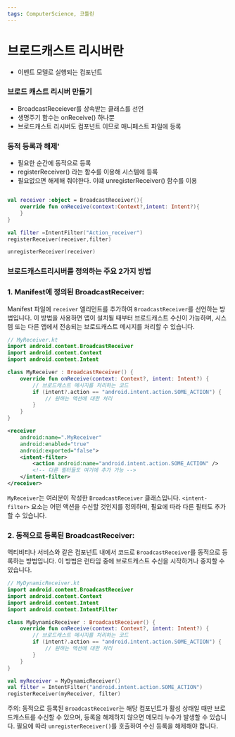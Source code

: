 ```yaml
---
tags: ComputerScience, 코틀린
---
```

# 브로드캐스트 리시버란

- 이벤트 모델로 실행되는 컴포넌트


### 브로드 캐스트 리시버 만들기

- BroadcastReceiever를 상속받는 클래스를 선언
- 생명주기 함수는 onReceive() 하나뿐
- 브로드캐스트 리시버도 컴포넌트 이므로 매니페스트 파일에 등록

### 동적 등록과 해제'

- 필요한 순간에 동적으로 등록
- registerReceiver() 라는 함수를 이용해 시스템에 등록
- 필요없으면 해제해 줘야한다. 이떄 unregisterReceiver() 함수를 이용

``` kotlin

val receiver :object = BroadcastReceiver(){
	override fun onReceive(context:Context?,intent: Intent?){
	}
}

val filter =IntentFilter("Action_receiver")
registerReceiver(receiver,filter)

unregisterReceiver(receiver)
```


### 브로드캐스트리시버를 정의하는 주요 2가지 방법

### 1. **Manifest에 정의된 BroadcastReceiver:**

Manifest 파일에 `receiver` 엘리먼트를 추가하여 `BroadcastReceiver`를 선언하는 방법입니다. 이 방법을 사용하면 앱이 설치될 때부터 브로드캐스트 수신이 가능하며, 시스템 또는 다른 앱에서 전송되는 브로드캐스트 메시지를 처리할 수 있습니다.


``` kotlin
// MyReceiver.kt
import android.content.BroadcastReceiver
import android.content.Context
import android.content.Intent

class MyReceiver : BroadcastReceiver() {
    override fun onReceive(context: Context?, intent: Intent?) {
        // 브로드캐스트 메시지를 처리하는 코드
        if (intent?.action == "android.intent.action.SOME_ACTION") {
            // 원하는 액션에 대한 처리
        }
    }
}
```

``` xml
<receiver
    android:name=".MyReceiver"
    android:enabled="true"
    android:exported="false">
    <intent-filter>
        <action android:name="android.intent.action.SOME_ACTION" />
        <!-- 다른 필터들도 여기에 추가 가능 -->
    </intent-filter>
</receiver>
```


`MyReceiver`는 여러분이 작성한 `BroadcastReceiver` 클래스입니다. `<intent-filter>` 요소는 어떤 액션을 수신할 것인지를 정의하며, 필요에 따라 다른 필터도 추가할 수 있습니다.

### 2. **동적으로 등록된 BroadcastReceiver:**

액티비티나 서비스와 같은 컴포넌트 내에서 코드로 `BroadcastReceiver`를 동적으로 등록하는 방법입니다. 이 방법은 런타임 중에 브로드캐스트 수신을 시작하거나 중지할 수 있습니다.

``` kotlin
// MyDynamicReceiver.kt
import android.content.BroadcastReceiver
import android.content.Context
import android.content.Intent
import android.content.IntentFilter

class MyDynamicReceiver : BroadcastReceiver() {
    override fun onReceive(context: Context?, intent: Intent?) {
        // 브로드캐스트 메시지를 처리하는 코드
        if (intent?.action == "android.intent.action.SOME_ACTION") {
            // 원하는 액션에 대한 처리
        }
    }
}
```

``` kotlin
val myReceiver = MyDynamicReceiver()
val filter = IntentFilter("android.intent.action.SOME_ACTION")
registerReceiver(myReceiver, filter)
```

주의: 동적으로 등록된 `BroadcastReceiver`는 해당 컴포넌트가 활성 상태일 때만 브로드캐스트를 수신할 수 있으며, 등록을 해제하지 않으면 메모리 누수가 발생할 수 있습니다. 필요에 따라 `unregisterReceiver()`를 호출하여 수신 등록을 해제해야 합니다.